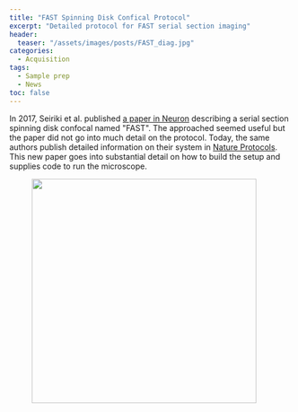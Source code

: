 ```yaml
---
title: "FAST Spinning Disk Confical Protocol"
excerpt: "Detailed protocol for FAST serial section imaging"
header:
  teaser: "/assets/images/posts/FAST_diag.jpg"
categories:
  - Acquisition
tags: 
  - Sample prep
  - News
toc: false
---
```

 
In 2017, Seiriki et al. published [a paper in Neuron](https://www.sciencedirect.com/science/article/pii/S0896627317304555?via%3Dihub) describing a serial section spinning disk confocal named "FAST". 
The approached seemed useful but the paper did not go into much detail on the protocol. 
Today, the same authors publish detailed information on their system in [Nature Protocols](https://www.nature.com/articles/s41596-019-0148-4). 
This new paper goes into substantial detail on how to build the setup and supplies code to run the microscope. 

<figure>
        <img width="400px" src="{{ site.baseurl }}/assets/images/posts/FAST_waterbath.jpg" >
</figure>

